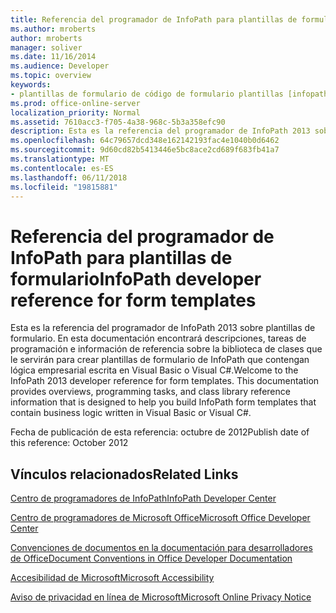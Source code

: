 ```yaml
---
title: Referencia del programador de InfoPath para plantillas de formulario
ms.author: mroberts
author: mroberts
manager: soliver
ms.date: 11/16/2014
ms.audience: Developer
ms.topic: overview
keywords:
- plantillas de formulario de código de formulario plantillas [infopath 2007], administradas [InfoPath 2007], código administrado de referencia [InfoPath 2007], [InfoPath 2007], InfoPath 2007, referencia
ms.prod: office-online-server
localization_priority: Normal
ms.assetid: 7610acc3-f705-4a38-968c-5b3a358efc90
description: Esta es la referencia del programador de InfoPath 2013 sobre plantillas de formulario. En esta documentación encontrará descripciones, tareas de programación e información de referencia sobre la biblioteca de clases que le servirán para crear plantillas de formulario de InfoPath que contengan lógica empresarial escrita en Visual Basic o Visual C#.
ms.openlocfilehash: 64c79657dcd348e162142193fac4e1040b0d6462
ms.sourcegitcommit: 9d60cd82b5413446e5bc8ace2cd689f683fb41a7
ms.translationtype: MT
ms.contentlocale: es-ES
ms.lasthandoff: 06/11/2018
ms.locfileid: "19815881"
---
```

# <a name="infopath-developer-reference-for-form-templates"></a><span data-ttu-id="81677-105">Referencia del programador de InfoPath para plantillas de formulario</span><span class="sxs-lookup"><span data-stu-id="81677-105">InfoPath developer reference for form templates</span></span>

<span data-ttu-id="81677-p102">Esta es la referencia del programador de InfoPath 2013 sobre plantillas de formulario. En esta documentación encontrará descripciones, tareas de programación e información de referencia sobre la biblioteca de clases que le servirán para crear plantillas de formulario de InfoPath que contengan lógica empresarial escrita en Visual Basic o Visual C#.</span><span class="sxs-lookup"><span data-stu-id="81677-p102">Welcome to the InfoPath 2013 developer reference for form templates. This documentation provides overviews, programming tasks, and class library reference information that is designed to help you build InfoPath form templates that contain business logic written in Visual Basic or Visual C#.</span></span>
  
<span data-ttu-id="81677-108">Fecha de publicación de esta referencia: octubre de 2012</span><span class="sxs-lookup"><span data-stu-id="81677-108">Publish date of this reference: October 2012</span></span>
  
## <a name="related-links"></a><span data-ttu-id="81677-109">Vínculos relacionados</span><span class="sxs-lookup"><span data-stu-id="81677-109">Related Links</span></span>

[<span data-ttu-id="81677-110">Centro de programadores de InfoPath</span><span class="sxs-lookup"><span data-stu-id="81677-110">InfoPath Developer Center</span></span>](http://msdn.microsoft.com/en-us/office/aa905434.aspx)
  
[<span data-ttu-id="81677-111">Centro de programadores de Microsoft Office</span><span class="sxs-lookup"><span data-stu-id="81677-111">Microsoft Office Developer Center</span></span>](http://msdn.microsoft.com/en-us/office/default.aspx)
  
[<span data-ttu-id="81677-112">Convenciones de documentos en la documentación para desarrolladores de Office</span><span class="sxs-lookup"><span data-stu-id="81677-112">Document Conventions in Office Developer Documentation</span></span>](http://msdn.microsoft.com/en-us/office/aa905365.aspx)
  
[<span data-ttu-id="81677-113">Accesibilidad de Microsoft</span><span class="sxs-lookup"><span data-stu-id="81677-113">Microsoft Accessibility</span></span>](http://www.microsoft.com/ENABLE/)
  
[<span data-ttu-id="81677-114">Aviso de privacidad en línea de Microsoft</span><span class="sxs-lookup"><span data-stu-id="81677-114">Microsoft Online Privacy Notice</span></span>](http://privacy.microsoft.com/en-us/default.mspx)
  

